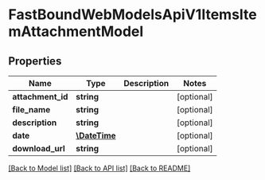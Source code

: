 # FastBoundWebModelsApiV1ItemsItemAttachmentModel

## Properties
Name | Type | Description | Notes
------------ | ------------- | ------------- | -------------
**attachment_id** | **string** |  | [optional] 
**file_name** | **string** |  | [optional] 
**description** | **string** |  | [optional] 
**date** | [**\DateTime**](\DateTime.md) |  | [optional] 
**download_url** | **string** |  | [optional] 

[[Back to Model list]](../../README.md#documentation-for-models) [[Back to API list]](../../README.md#documentation-for-api-endpoints) [[Back to README]](../../README.md)

